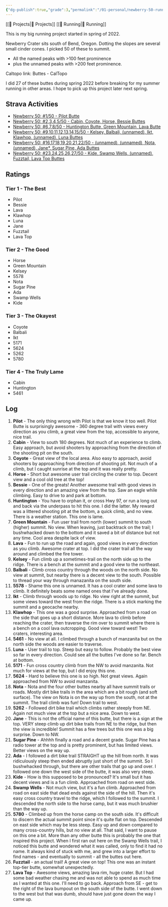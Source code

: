 ```yaml
---
{"dg-publish":true,"grade":3,"permalink":"/01-personal/newberry-50-running-50-buttes-south-of-bend/","dgPassFrontmatter":true}
---
```



[[📘 Projects\|📘 Projects]] [[📘 Running\|📘 Running]]



This is my big running project started in spring of 2022.

Newberry Crater sits south of Bend, Oregon. Dotting the slopes are several small cinder cones. I picked 50 of these to summit.

- All the named peaks with >100 feet prominence
- plus the unnamed peaks with >200 feet prominence.

Caltopo link: Buttes - CalTopo

I did 27 of these buttes during spring 2022 before breaking for my summer running in other areas. I hope to pick up this project later next spring.

## Strava Activities

* [Newberry 50: #1/50 - Pilot Butte](https://www.strava.com/activities/6679445034)
* [Newberry 50: #2,3,4,5/50 - Cabin, Coyote, Horse, Bessie Buttes](https://www.strava.com/activities/6707650219)
* [Newberry 50: #6,7,8/50 - Huntington Butte, Green Mountain, Lava Butte](https://www.strava.com/activities/6888649146)
* [Newberry 50: #9,10,11,12,13,14,15/50 - Kelsey, Balbali, (unnamed), Ikt, Klawhop, (unnamed), Luna Buttes](https://www.strava.com/activities/6922866303)
* [Newberry 50: #16,17,18,19,20,21,22/50 - (unnamed), (unnamed), Nota, (unnamed), Jane*, Sugar Pine, Ada Buttes](https://www.strava.com/activities/7067674375)
* [Newberry 50: #23,24,25,26,27/50 - Kide, Swamp Wells, (unnamed), Fuzztail, Lava Top Buttes](https://www.strava.com/activities/7181013542)

## Ratings

### Tier 1 - The Best

* Pilot
* Bessie
* Lava
* Klawhop
* Luna
* Jane
* Fuzztail
* Lava Top

### Tier 2 - The Good

* Horse
* Green Mountain
* Kelsey
* 5578
* Nota
* Sugar Pine
* Ada
* Swamp Wells
* Kide

### Tier 3 - The Okayest

* Coyote
* Balbali
* Ikt
* 5171
* 5624
* 5262
* 5780

### Tier 4 - The Truly Lame

* Cabin
* Huntington
* 5461

## Log

1. **Pilot** - The only thing wrong with Pilot is that we know it too well. Pilot Butte is surprisingly awesome - 360 degree trail with views every direction as you climb, a great view from the top, accessible to anyone, nice trail.
2. **Cabin** - View to south 180 degrees. Not much of an experience to climb. Easy approach, but avoid shooters by approaching from the direction of the shooting pit on the south.
3. **Coyote** - Great view of the local area. Also easy to approach, avoid shooters by approaching from direction of shooting pit. Not much of a climb, but I caught sunrise at the top and it was really pretty.
4. **Horse** - Short but awesome user trail circling the crater to top. Decent view and a cool old tree at the top!
5. **Bessie** - One of the greats! Another awesome trail with good views in every direction and an amazing view from the top. Saw an eagle while climbing. Easy to drive to and park at bottom.
6. **Huntington** - You have to orphan it, or cross Hwy 97, or run a long out and back via the underpass to hit this one. I did the latter. My reward was a littered shooting pit at the bottom, a quick climb, and no view. There is a weather station. This one is lame.
7. **Green Mountain** - Fun user trail from north (lower) summit to south (higher) summit. No view. When leaving, just backtrack on the trail; I bushwhacked down to the bottom and it saved a bit of distance but not any time. Cool area despite lack of view.
8. **Lava** - Fun to run up the road and again, good views in every direction as you climb. Awesome crater at top. I did the crater trail all the way around and climbed the fire tower.
9. **Kelsey** - Fun climb up a sometimes-trail on the north side up to the ridge. There is a bench at the summit and a good view to the northeast.
10. **Balbali** - Climb cross country through the woods on the north side. No view at summit, but nearby there is a decent view to the south. Possible to thread your way through manazanita on the south side.
11. **5578** - Shame this one is unnamed. It has a cool crater and some lava to climb. It definitely beats some named ones that I've already done.
12. **Ikt** - Climb through woods up to ridge. No view right at the summit, but some views toward the west from the ridge. There is a stick marking the summit and a geocache nearby.
13. **Klawhop** - This one was a good surprise. Approached from a road on the side that goes up a short distance. More lava to climb before reaching the crater, then traverse the rim over to summit where there is a bench on a cool lava outcropping. Good view toward west! Two craters, interesting area.
14. **5461** - No view at all. I climbed through a bunch of manzanita but on the north side the woods are easier to traverse.
15. **Luna** - User trail to top. Steep but easy to follow. Probably the best view so far in every direction. Could see all the buttes I've done so far. Bench at bottom.
16. **5171** - Fun cross country climb from the NW to avoid manzanita. Not much for views at the top, but I did enjoy this one.
17. **5624** - Hard to believe this one is so high. Not great views. Again approached from NW to avoid manzanita.
18. **Nota** - Nota and the four other buttes nearby all have summit trails or roads. Mostly dirt bike trails in the area which are a bit rough (and soft surface). The view on Nota is on the way up from the south, not at the summit. The trail climb was fun! Down trail to west.
19. **5262** - Followed dirt bike trail which climbs rather steeply from NE. Again not much view at the top but a nice area. Down to west.
20. **Jane** - This is not the official name of this butte, but there is a sign at the top. VERY steep climb up dirt bike trails from NE to the ridge, but then the view is incredible! Summit has a few trees but this one was a big surprise. Down to NW.
21. **Sugar Pine** - Ahhhh finally a road and a decent grade. Sugar Pine has a radio tower at the top and is pretty prominent, but has limited views. Better views on the way up.
22. **Ada** - I followed a dirt bike trail STRAIGHT up the hill from north. It was ridiculously steep then ended abruptly just short of the summit. So I bushwhacked through, but there are other trails that go up and over. I followed one down the west side of the butte, it was also very steep.
23. **Kide** - How is this supposed to be pronounced? It's small but it has decent views and is a fun climb. Approached from road on west side.
24. **Swamp Wells** - Not much view, but it's a fun climb. Approached from road on east side that dead ends against the side of the hill. Then it's easy cross country travel to the ridge, which I followed to the summit. I descended the north side to the horse camp, but it was much brushier than the way up.
25. **5780** - Climbed up from the horse camp on the south side. It's difficult to discern the actual summit point since it's quite flat on top. Descended on east side which may be less steep. Easy up and down compared to many cross-country hills, but no view at all. That said, I want to pause on this one a bit. More than any other butte this is probably the one that inspired this project. When I first ran out here on the Swamp Wells trail, I noticed this butte and wondered what it was called, only to find it had no name. It always kind of stuck with me, and grew into a larger effort to find names - and eventually to summit - all the buttes out here.
26. **Fuzztail** - an actual trail! A great view on top! This one was an instant top-tier butte, somewhat unexpectedly.
27. **Lava Top** - Awesome views, amazing lava rim, huge crater. But I had some bad weather chasing me and was not able to spend as much time as I wanted at this one. I'll need to go back. Approach from SE - get to the right of the lava bumpout on the south side of the butte. I went down to the west but that was dumb, should have just gone down the way I came up.